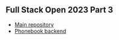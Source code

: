## Full Stack Open 2023 Part 3

 - [Main repository](https://github.com/nooa-p/fso)
 - [Phonebook backend](https://fso-backend-kiqt.onrender.com/)